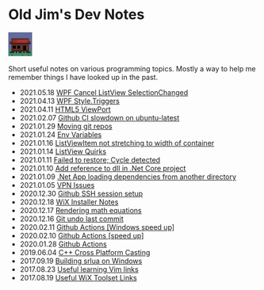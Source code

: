 # Old Jim's Dev Notes

[![](images/general_store48.png)](index.html)

Short useful notes on various programming topics. Mostly a way to help me remember things I have looked up in the past.

- 2021.05.18 [WPF Cancel ListView SelectionChanged](.\notes\notes_2021.05.18.html)
- 2021.04.13 [WPF Style.Triggers](.\notes\notes_2021.04.13.html)
- 2021.04.11 [HTML5 ViewPort](.\notes\notes_2021.04.11.html)
- 2021.02.07 [Github CI slowdown on ubuntu-latest](.\notes\notes_2021.02.07.html)
- 2021.01.29 [Moving git repos](.\notes\notes_2021.01.29.html)
- 2021.01.24 [Env Variables](.\notes\notes_2021.01.24.html)
- 2021.01.16 [ListViewItem not stretching to width of container](.\notes\notes_2021.01.16.html)
- 2021.01.14 [ListView Quirks](.\notes\notes_2021.01.14.html)
- 2021.01.11 [Failed to restore; Cycle detected](.\notes\notes_2021.01.11.html)
- 2021.01.10 [Add reference to dll in .Net Core project](.\notes\notes_2021.01.10.html)
- 2021.01.09 [.Net App loading dependencies from another directory](.\notes\notes_2021.01.09.html)
- 2021.01.05 [VPN Issues](.\notes\notes_2021.01.05.html)
- 2020.12.30 [Github SSH session setup](.\notes\notes_2020.12.30.html)
- 2020.12.18 [WiX Installer Notes](.\notes\notes_2020.12.18.html)
- 2020.12.17 [Rendering math equations](.\notes\notes_2020.12.17.html)
- 2020.12.16 [Git undo last commit](.\notes\notes_2020.12.16.html)
- 2020.02.11 [Github Actions \[Windows speed up\]](.\notes\notes_2020.02.11.html)
- 2020.02.10 [Github Actions \[speed up\]](.\notes\notes_2020.02.10.html)
- 2020.01.28 [Github Actions](.\notes\notes_2020.01.28.html)
- 2019.06.04 [C++ Cross Platform Casting](.\notes\notes_2019.06.04.html)
- 2017.09.19 [Building srlua on Windows](.\notes\notes_2017.09.19.html)
- 2017.08.23 [Useful learning Vim links](.\notes\notes_2017.08.23.html)
- 2017.08.19 [Useful WiX Toolset Links](.\notes\notes_2017.08.19.html)
